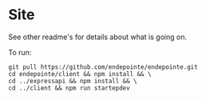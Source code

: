 # Site
See other readme's for details about what is going on.

To run:
```
git pull https://github.com/endepointe/endepointe.git
cd endepointe/client && npm install && \
cd ../expressapi && npm install && \
cd ../client && npm run startepdev
```